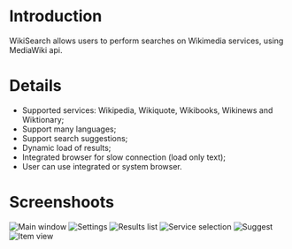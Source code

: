 # Introduction #

WikiSearch allows users to perform searches on Wikimedia services, using MediaWiki api.

# Details #

  * Supported services: Wikipedia, Wikiquote, Wikibooks, Wikinews and Wiktionary;
  * Support many languages;
  * Support search suggestions;
  * Dynamic load of results;
  * Integrated browser for slow connection (load only text);
  * User can use integrated or system browser.

# Screenshoots #
<img src='https://wikisearch.googlecode.com/files/main.png' alt='Main window' />
<img src='https://wikisearch.googlecode.com/files/preferences.png' alt='Settings' />
<img src='https://wikisearch.googlecode.com/files/results.png' alt='Results list' />
<img src='https://wikisearch.googlecode.com/files/services.png' alt='Service selection' />
<img src='https://wikisearch.googlecode.com/files/suggests.png' alt='Suggest' />
<img src='https://wikisearch.googlecode.com/files/webview.png' alt='Item view' />